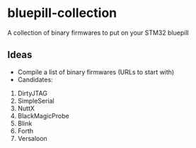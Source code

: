# bluepill-collection
A collection of binary firmwares to put on your STM32 bluepill

## Ideas

* Compile a list of binary firmwares (URLs to start with)
* Candidates:
1. DirtyJTAG
2. SimpleSerial
3. NuttX
4. BlackMagicProbe
5. Blink
6. Forth
7. Versaloon
